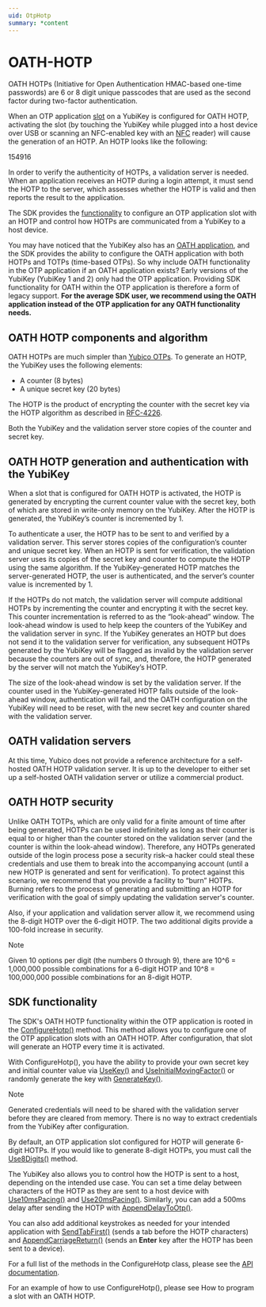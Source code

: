 ```yaml
---
uid: OtpHotp
summary: *content
---
```


<!-- Copyright 2021 Yubico AB

Licensed under the Apache License, Version 2.0 (the "License");
you may not use this file except in compliance with the License.
You may obtain a copy of the License at

    http://www.apache.org/licenses/LICENSE-2.0

Unless required by applicable law or agreed to in writing, software
distributed under the License is distributed on an "AS IS" BASIS,
WITHOUT WARRANTIES OR CONDITIONS OF ANY KIND, either express or implied.
See the License for the specific language governing permissions and
limitations under the License. -->

# OATH-HOTP

OATH HOTPs (Initiative for Open Authentication HMAC-based one-time passwords) are 6 or 8 digit unique passcodes that are used as the second factor during two-factor authentication.

When an OTP application [slot](xref:OtpSlots) on a YubiKey is configured for OATH HOTP, activating the slot (by touching the YubiKey while plugged into a host device over USB or scanning an NFC-enabled key with an [NFC](xref:OtpNdef) reader) will cause the generation of an HOTP. An HOTP looks like the following:

154916

In order to verify the authenticity of HOTPs, a validation server is needed. When an application receives an HOTP during a login attempt, it must send the HOTP to the server, which assesses whether the HOTP is valid and then reports the result to the application.

The SDK provides the [functionality](#sdk-functionality) to configure an OTP application slot with an HOTP and control how HOTPs are communicated from a YubiKey to a host device.

You may have noticed that the YubiKey also has an [OATH application](https://docs.yubico.com/yesdk/users-manual/application-oath/oath-overview.html), and the SDK provides the ability to configure the OATH application with both HOTPs and TOTPs (time-based OTPs). So why include OATH functionality in the OTP application if an OATH application exists? Early versions of the YubiKey (YubiKey 1 and 2) only had the OTP application. Providing SDK functionality for OATH within the OTP application is therefore a form of legacy support. **For the average SDK user, we recommend using the OATH application instead of the OTP application for any OATH functionality needs.**

## OATH HOTP components and algorithm

OATH HOTPs are much simpler than [Yubico OTPs](xref:OtpYubicoOtp). To generate an HOTP, the YubiKey uses the following elements:

- A counter (8 bytes)
- A unique secret key (20 bytes)

The HOTP is the product of encrypting the counter with the secret key via the HOTP algorithm as described in [RFC-4226](https://www.ietf.org/rfc/rfc4226.txt).

Both the YubiKey and the validation server store copies of the counter and secret key.

## OATH HOTP generation and authentication with the YubiKey

When a slot that is configured for OATH HOTP is activated, the HOTP is generated by encrypting the current counter value with the secret key, both of which are stored in write-only memory on the YubiKey. After the HOTP is generated, the YubiKey’s counter is incremented by 1.

To authenticate a user, the HOTP has to be sent to and verified by a validation server. This server stores copies of the configuration’s counter and unique secret key. When an HOTP is sent for verification, the validation server uses its copies of the secret key and counter to compute the HOTP using the same algorithm. If the YubiKey-generated HOTP matches the server-generated HOTP, the user is authenticated, and the server’s counter value is incremented by 1.

If the HOTPs do not match, the validation server will compute additional HOTPs by incrementing the counter and encrypting it with the secret key. This counter incrementation is referred to as the “look-ahead” window. The look-ahead window is used to help keep the counters of the YubiKey and the validation server in sync. If the YubiKey generates an HOTP but does not send it to the validation server for verification, any subsequent HOTPs generated by the YubiKey will be flagged as invalid by the validation server because the counters are out of sync, and, therefore, the HOTP generated by the server will not match the YubiKey’s HOTP.

The size of the look-ahead window is set by the validation server. If the counter used in the YubiKey-generated HOTP falls outside of the look-ahead window, authentication will fail, and the OATH configuration on the YubiKey will need to be reset, with the new secret key and counter shared with the validation server.

## OATH validation servers

At this time, Yubico does not provide a reference architecture for a self-hosted OATH HOTP validation server. It is up to the developer to either set up a self-hosted OATH validation server or utilize a commercial product.

## OATH HOTP security

Unlike OATH TOTPs, which are only valid for a finite amount of time after being generated, HOTPs can be used indefinitely as long as their counter is equal to or higher than the counter stored on the validation server (and the counter is within the look-ahead window). Therefore, any HOTPs generated outside of the login process pose a security risk–a hacker could steal these credentials and use them to break into the accompanying account (until a new HOTP is generated and sent for verification). To protect against this scenario, we recommend that you provide a facility to “burn” HOTPs. Burning refers to the process of generating and submitting an HOTP for verification with the goal of simply updating the validation server's counter.

Also, if your application and validation server allow it, we recommend using the 8-digit HOTP over the 6-digit HOTP. The two additional digits provide a 100-fold increase in security.

> [!NOTE]
> Given 10 options per digit (the numbers 0 through 9), there are 10^6 = 1,000,000 possible combinations for a 6-digit HOTP and 10^8 = 100,000,000 possible combinations for an 8-digit HOTP.

## SDK functionality

The SDK's OATH HOTP functionality within the OTP application is rooted in the [ConfigureHotp()](xref:Yubico.YubiKey.Otp.OtpSession.ConfigureHotp%28Yubico.YubiKey.Otp.Slot%29) method. This method allows you to configure one of the OTP application slots with an OATH HOTP. After configuration, that slot will generate an HOTP every time it is activated.

With ConfigureHotp(), you have the ability to provide your own secret key and initial counter value via [UseKey()](xref:Yubico.YubiKey.Otp.Operations.ConfigureHotp.UseKey%28System.ReadOnlyMemory%7BSystem.Byte%7D%29) and [UseInitialMovingFactor()](xref:Yubico.YubiKey.Otp.Operations.ConfigureHotp.UseInitialMovingFactor%28System.Int32%29) or randomly generate the key with [GenerateKey()](xref:Yubico.YubiKey.Otp.Operations.ConfigureHotp.GenerateKey%28System.Memory%7BSystem.Byte%7D%29).

> [!NOTE]
> Generated credentials will need to be shared with the validation server before they are cleared from memory. There is no way to extract credentials from the YubiKey after configuration.

By default, an OTP application slot configured for HOTP will generate 6-digit HOTPs. If you would like to generate 8-digit HOTPs, you must call the [Use8Digits()](xref:Yubico.YubiKey.Otp.Operations.ConfigureHotp.Use8Digits%28System.Boolean%29) method.

The YubiKey also allows you to control how the HOTP is sent to a host, depending on the intended use case. You can set a time delay between characters of the HOTP as they are sent to a host device with [Use10msPacing()](xref:Yubico.YubiKey.Otp.Operations.ConfigureHotp.Use10msPacing%28System.Boolean%29) and [Use20msPacing()](xref:Yubico.YubiKey.Otp.Operations.ConfigureHotp.Use20msPacing%28System.Boolean%29). Similarly, you can add a 500ms delay after sending the HOTP with [AppendDelayToOtp()](xref:Yubico.YubiKey.Otp.Operations.ConfigureHotp.AppendDelayToOtp%28System.Boolean%29).

You can also add additional keystrokes as needed for your intended application with [SendTabFirst()](xref:Yubico.YubiKey.Otp.Operations.ConfigureHotp.SendTabFirst%28System.Boolean%29) (sends a tab before the HOTP characters) and [AppendCarriageReturn()](xref:Yubico.YubiKey.Otp.Operations.ConfigureHotp.AppendCarriageReturn%28System.Boolean%29) (sends an **Enter** key after the HOTP has been sent to a device).

For a full list of the methods in the ConfigureHotp class, please see the [API documentation](xref:Yubico.YubiKey.Otp.Operations.ConfigureHotp).

For an example of how to use ConfigureHotp(), please see How to program a slot with an OATH HOTP.
